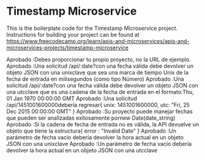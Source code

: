 # Timestamp Microservice

This is the boilerplate code for the Timestamp Microservice project. Instructions for building your project can be found at https://www.freecodecamp.org/learn/apis-and-microservices/apis-and-microservices-projects/timestamp-microservice


Aprobado :Debes proporcionar tu propio proyecto, no la URL de ejemplo.
Aprobado :Una solicitud /api/:date?con una fecha válida debe devolver un objeto JSON con una unixclave que sea una marca de tiempo Unix de la fecha de entrada en milisegundos (como tipo Número)
Aprobado :Una solicitud /api/:date?con una fecha válida debe devolver un objeto JSON con una utcclave que es una cadena de la fecha de entrada en el formato:Thu, 01 Jan 1970 00:00:00 GMT
Aprobado :Una solicitud /api/1451001600000debería regresar{ unix: 1451001600000, utc: "Fri, 25 Dec 2015 00:00:00 GMT" }
Aprobado :Su proyecto puede manejar fechas que pueden ser analizadas exitosamente pornew Date(date_string)
Aprobado :Si la cadena de fecha de entrada no es válida, la API devuelve un objeto que tiene la estructura{ error : "Invalid Date" }
Aprobado :Un parámetro de fecha vacío debería devolver la hora actual en un objeto JSON con una unixclave
Aprobado :Un parámetro de fecha vacío debería devolver la hora actual en un objeto JSON con una utcclave